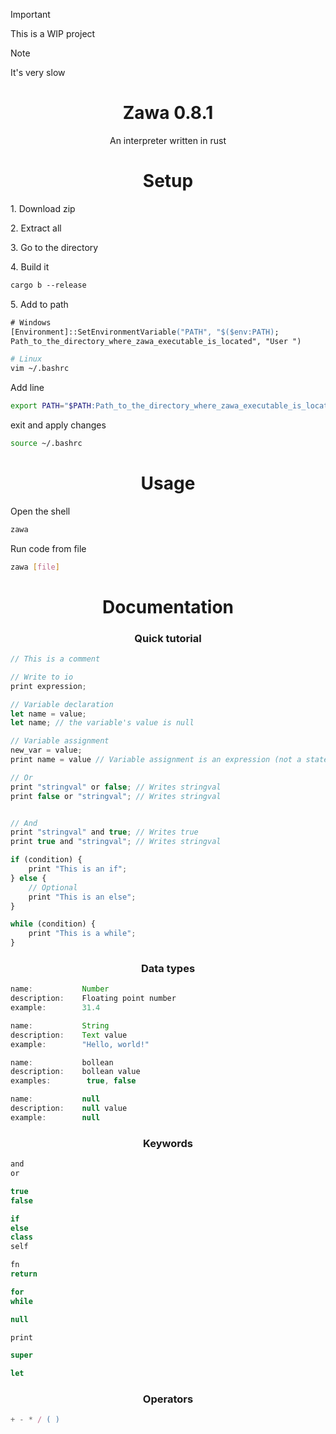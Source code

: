 > [!IMPORTANT]  
> This is a WIP project

> [!NOTE]  
> It's very slow


<h1 align="center">
    Zawa 0.8.1
</h1>

<p align="center">
    An interpreter written in rust
</p>


<h1 align="center">
    Setup
</h1>

<p align="left">
    1. Download zip
</p>

<p align="left">
    2. Extract all
</p>

<p align="left">
    3. Go to the directory
</p>

<p align="left">
    4. Build it
</p>

```ps
cargo b --release
```

<p align="left">
    5. Add to path
</p>

```ps
# Windows
[Environment]::SetEnvironmentVariable("PATH", "$($env:PATH);
Path_to_the_directory_where_zawa_executable_is_located", "User ")
```

```bash
# Linux
vim ~/.bashrc
```
Add line
```bash
export PATH="$PATH:Path_to_the_directory_where_zawa_executable_is_located"
```
exit and apply changes
```bash
source ~/.bashrc
```

<h1 align="center">
    Usage
</h1>

<p align="left">
    Open the shell
</p>

```bash
zawa
```

<p align="left">
    Run code from file
</p>

```bash
zawa [file]
```

<h1 align="center">
    Documentation
</h1>

<h3 align="center">
    Quick tutorial
</h1>

```js
// This is a comment

// Write to io
print expression;

// Variable declaration
let name = value;
let name; // the variable's value is null

// Variable assignment
new_var = value;
print name = value // Variable assignment is an expression (not a statement). It returns the new value

// Or
print "stringval" or false; // Writes stringval
print false or "stringval"; // Writes stringval


// And
print "stringval" and true; // Writes true
print true and "stringval"; // Writes stringval

if (condition) {
    print "This is an if";
} else {
    // Optional
    print "This is an else";
}

while (condition) {
    print "This is a while";
}
```

<h3 align="center">
    Data types
</h3>

```js
name:           Number
description:    Floating point number
example:        31.4
```

```js
name:           String
description:    Text value
example:        "Hello, world!"
```

```js
name:           bollean
description:    bollean value
examples:        true, false
```

```js
name:           null
description:    null value
example:        null
```

<h3 align="center">
    Keywords
</h3>

```js
and
or

true
false

if
else
class
self

fn
return

for
while

null

print

super

let
```

<h3 align="center">
    Operators
</h3>

```js
+ - * / ( )
```
